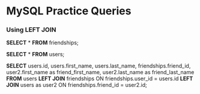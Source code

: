 # MySQL Practice Queries

### Using LEFT JOIN
**SELECT** *
**FROM** friendships;

**SELECT** *
**FROM** users;

**SELECT** users.id, users.first_name, users.last_name, friendships.friend_id, user2.first_name as friend_first_name, user2.last_name as friend_last_name
**FROM** users
**LEFT JOIN** friendships ON friendships.user_id = users.id
**LEFT JOIN** users as user2 ON friendships.friend_id = user2.id;

